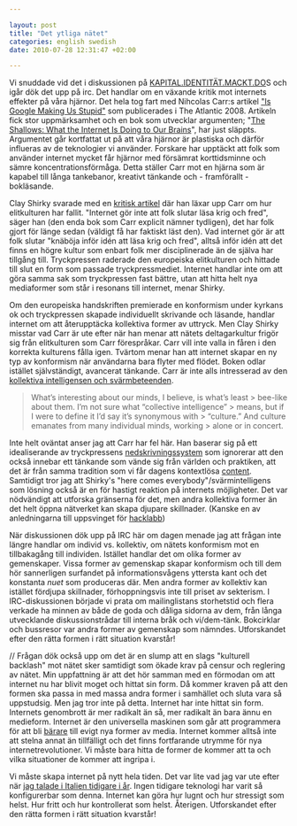 ```yaml
--- 

layout: post
title: "Det ytliga nätet" 
categories: english swedish 
date: 2010-07-28 12:31:47 +02:00 

---
```


Vi snuddade vid det i diskussionen på [KAPITAL.IDENTITÄT.MACKT.DO](http://derkapitalism.us/)S och igår dök det upp på irc. Det handlar om en växande kritik mot internets effekter på våra hjärnor. Det hela tog fart med Nihcolas Carr:s artikel ["Is Google Making Us Stupid"](http://en.wikipedia.org/wiki/Is_Google_Making_Us_Stupid) som publicerades i The Atlantic 2008. Artikeln fick stor uppmärksamhet och en bok som utvecklar argumenten; "[The Shallows: What the Internet Is Doing to Our Brains](http://www.theshallowsbook.com/nicholascarr/The_Shallows.html)", har just släppts. Argumentet går kortfattat ut på att våra hjärnor är plastiska och därför influeras av de teknologier vi använder. Forskare har upptäckt att folk som använder internet mycket får hjärnor med försämrat korttidsminne och sämre koncentrationsförmåga. Detta ställer Carr mot en hjärna som är kapabel till långa tankebanor, kreativt tänkande och - framförallt - bokläsande.

Clay Shirky svarade med en [kritisk artikel](http://www.britannica.com/blogs/2008/07/why-abundance-is-good-a-reply-to-nick-carr/) där han läxar upp Carr om hur elitkulturen har fallit. "Internet gör inte att folk slutar läsa krig och fred", säger han (den enda bok som Carr explicit nämner tydligen), det har folk gjort för länge sedan (väldigt få har faktiskt läst den). Vad internet gör är att folk slutar "knäböja inför idén att läsa krig och fred", alltså inför idén att det finns en högre kultur som enbart folk mer disciplinerade än de själva har tillgång till. Tryckpressen raderade den europeiska elitkulturen och hittade till slut en form som passade tryckpressmediet. Internet handlar inte om att göra samma sak som tryckpressen fast bättre, utan att hitta helt nya mediaformer som står i resonans till internet, menar Shirky.

Om den europeiska handskriften premierade en konformism under kyrkans ok och tryckpressen skapade individuellt skrivande och läsande, handlar internet om att återupptäcka kollektiva former av uttryck. Men Clay Shirky misstar vad Carr är ute efter när han menar att nätets deltagarkultur frigör sig från elitkulturen som Carr förespråkar. Carr vill inte valla in fåren i den korrekta kulturens fålla igen. Tvärtom menar han att internet skapar en ny typ av konformism när användarna bara flyter med flödet. Boken odlar istället självständigt, avancerat tänkande. Carr är inte alls intresserad av den [kollektiva intelligensen och svärmbeteenden](http://www.openculture.com/2010/06/cognitive_consequences_a_conversation_with_nicholas_carr.html).

> What’s interesting about our minds, I believe, is what’s least > bee-like about them. I’m not sure what “collective intelligence” > means, but if I were to define it I’d say it’s synonymous with > “culture.” And culture emanates from many individual minds, working > alone or in concert.

Inte helt oväntat anser jag att Carr har fel här. Han baserar sig på ett idealiserande av tryckpressens [nedskrivningssystem](http://www.blay.se/2009-02-07-om-teknikdeterminism.html) som ignorerar att den också innebar ett tänkande som vände sig från världen och praktiken, att det är från samma tradition som vi får dagens kontextlösa [content](http://www.blay.se/2009-06-20-presentation-in-milano-variations-on-the-theme-of-openess.html). Samtidigt tror jag att Shirky's "here comes everybody"/svärmintelligens som lösning också är en för hastigt reaktion på internets möjligheter. Det var nödvändigt att utforska gränserna för det, men andra kollektiva former än det helt öppna nätverket kan skapa djupare skillnader. (Kanske en av anledningarna till uppsvinget för [hacklabb](http://www.mejk.me))

När diskussionen dök upp på IRC här om dagen menade jag att frågan inte längre handlar om individ vs. kollektiv, om nätets konformism mot en tillbakagång till individen. Istället handlar det om olika former av gemenskaper. Vissa former av gemenskap skapar konformism och till dem hör sannerligen surfandet på informationsvågens yttersta kant och det konstanta *nuet* som produceras där. Men andra former av kollektiv kan istället fördjupa skillnader, förhoppningsvis inte till priset av sekterism. I IRC-diskussionen började vi prata om mailinglistans storhetstid och flera verkade ha minnen av både de goda och dåliga sidorna av dem, från långa utvecklande diskussionstrådar till interna bråk och vi/dem-tänk. Bokcirklar och bussresor var andra former av gemenskap som nämndes. Utforskandet efter den rätta formen i rätt situation kvarstår!

// Frågan dök också upp om det är en slump att en slags "kulturell backlash" mot nätet sker samtidigt som ökade krav på censur och reglering av nätet. Min uppfattning är att det hör samman med en förmodan om att internet nu har blivit moget och hittat sin form. Då kommer kraven på att den formen ska passa in med massa andra former i samhället och sluta vara så uppstudsig. Men jag tror inte på detta. Internet har inte hittat sin form. Internets genombrott är mer radikalt än så, mer radikalt än bara ännu en medieform. Internet är den universella maskinen som går att programmera för att bli [bärare](http://www.blay.se/2008-04-10-ett-ackompanjemang-till-good-old.html) till evigt nya former av media. Internet kommer alltså inte att stelna annat än tillfälligt och det finns fortfarande utrymme för nya internetrevolutioner. Vi måste bara hitta de former de kommer att ta och vilka situationer de kommer att ingripa i.

Vi måste skapa internet på nytt hela tiden. Det var lite vad jag var ute efter när [jag talade i Italien tidigare i år](http://www.blay.se/2010-03-31-fighting-the-3d-reptiles.html). Ingen tidigare teknologi har varit så konfigurerbar som denna. Internet kan göra hur lugnt och hur stressigt som helst. Hur fritt och hur kontrollerat som helst. Återigen. Utforskandet efter den rätta formen i rätt situation kvarstår!


